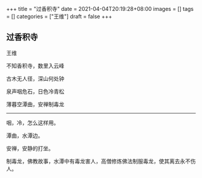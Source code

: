 +++
title = "过香积寺"
date = 2021-04-04T20:19:28+08:00
images = []
tags = []
categories = ["王维"]
draft = false
+++

## 过香积寺

王维

不知香积寺，数里入云峰

古木无人径，深山何处钟

泉声咽危石，日色冷青松

薄暮空潭曲，安禅制毒龙

---

咽，冷，怎么这样用。

潭曲，水潭边。

安禅，安静的打坐。

制毒龙，佛教故事，水潭中有毒龙害人，高僧修炼佛法制服毒龙，使其离去永不伤人。